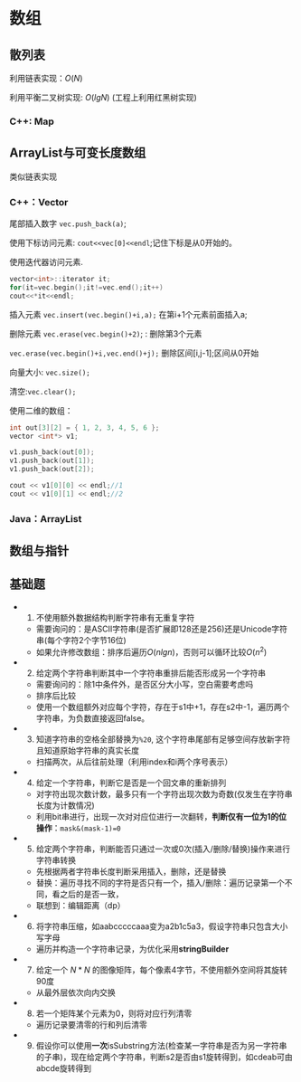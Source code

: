 # 数组

## 散列表

利用链表实现：$O(N)$

利用平衡二叉树实现: $O(lgN)$ (工程上利用红黑树实现)

### C++: Map


## ArrayList与可变长度数组

类似链表实现

### C++：Vector

尾部插入数字 `vec.push_back(a)`;

使用下标访问元素: `cout<<vec[0]<<endl`;记住下标是从0开始的。

使用迭代器访问元素.

```C++
vector<int>::iterator it;
for(it=vec.begin();it!=vec.end();it++)
cout<<*it<<endl;
```
插入元素 `vec.insert(vec.begin()+i,a);` 在第i+1个元素前面插入a;

删除元素 `vec.erase(vec.begin()+2)`; : 删除第3个元素

`vec.erase(vec.begin()+i,vec.end()+j);` 删除区间[i,j-1];区间从0开始

向量大小: `vec.size();`

清空:`vec.clear();`

使用二维的数组：
```C++
int out[3][2] = { 1, 2, 3, 4, 5, 6 }; 
vector <int*> v1; 

v1.push_back(out[0]); 
v1.push_back(out[1]); 
v1.push_back(out[2]); 

cout << v1[0][0] << endl;//1 
cout << v1[0][1] << endl;//2 
```

### Java：ArrayList


## 数组与指针


## 基础题

* 1. 不使用额外数据结构判断字符串有无重复字符
  * 需要询问的：是ASCII字符串(是否扩展即128还是256)还是Unicode字符串(每个字符2个字节16位) 
  * 如果允许修改数组：排序后遍历$O(nlgn)$，否则可以循环比较$O(n^2)$
* 2. 给定两个字符串判断其中一个字符串重排后能否形成另一个字符串
  * 需要询问的：除1中条件外，是否区分大小写，空白需要考虑吗
  * 排序后比较
  * 使用一个数组额外对应每个字符，存在于s1中+1，存在s2中-1，遍历两个字符串，为负数直接返回false。
* 3. 知道字符串的空格全部替换为`%20`, 这个字符串尾部有足够空间存放新字符且知道原始字符串的真实长度
  * 扫描两次，从后往前处理（利用index和i两个序号表示） 
* 4. 给定一个字符串，判断它是否是一个回文串的重新排列
  * 对字符出现次数计数，最多只有一个字符出现次数为奇数(仅发生在字符串长度为计数情况) 
  * 利用bit串进行，出现一次对对应位进行一次翻转，**判断仅有一位为1的位操作**：`mask&(mask-1)=0`
* 5. 给定两个字符串，判断能否只通过一次或0次(插入/删除/替换)操作来进行字符串转换
  *  先根据两者字符串长度判断采用插入，删除，还是替换
  *  替换：遍历寻找不同的字符是否只有一个，插入/删除：遍历记录第一个不同，看之后的是否一致，
  *  联想到：编辑距离（dp）
* 6. 将字符串压缩，如aabcccccaaa变为a2b1c5a3，假设字符串只包含大小写字母
  *  遍历并构造一个字符串记录，为优化采用**stringBuilder**
* 7. 给定一个 $N*N$ 的图像矩阵，每个像素4字节，不使用额外空间将其旋转90度
  * 从最外层依次向内交换 
* 8. 若一个矩阵某个元素为0，则将对应行列清零
  * 遍历记录要清零的行和列后清零 
* 9. 假设你可以使用**一次**isSubstring方法(检查某一字符串是否为另一字符串的子串)，现在给定两个字符串，判断s2是否由s1旋转得到，如cdeab可由abcde旋转得到